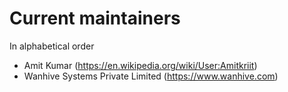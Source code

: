 # Current maintainers

In alphabetical order

* Amit Kumar (https://en.wikipedia.org/wiki/User:Amitkriit)
* Wanhive Systems Private Limited (https://www.wanhive.com)
